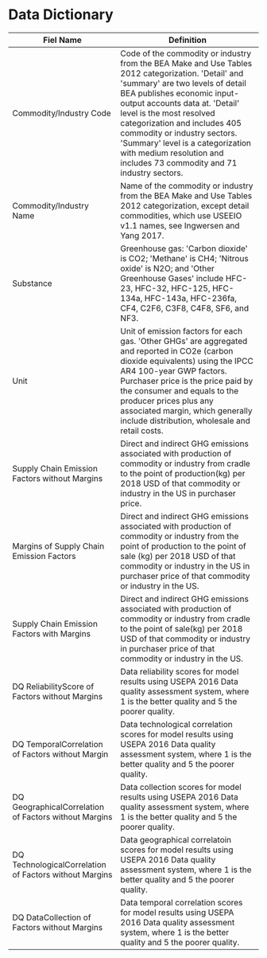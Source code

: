 # Data Dictionary

| Fiel Name                                              | Definition |
| ------------------------------------------------------ | ---------- |
| Commodity/Industry Code                                | Code of the commodity or industry from the BEA Make and Use Tables 2012 categorization. 'Detail' and 'summary' are two levels of detail BEA publishes economic input-output accounts data at. 'Detail' level is the most resolved categorization and includes 405 commodity or industry sectors. 'Summary' level is a categorization with medium resolution and includes 73 commodity and 71 industry sectors. |
| Commodity/Industry Name                                | Name of the commodity or industry from the BEA Make and Use Tables 2012 categorization, except detail commodities, which use USEEIO v1.1 names, see Ingwersen and Yang 2017. |
| Substance                                              | Greenhouse gas: 'Carbon dioxide' is CO2; 'Methane' is CH4; 'Nitrous oxide' is N2O; and 'Other Greenhouse Gases' include HFC-23, HFC-32, HFC-125, HFC-134a, HFC-143a, HFC-236fa, CF4, C2F6, C3F8, C4F8, SF6, and NF3. |
| Unit                                                   | Unit of emission factors for each gas. 'Other GHGs' are aggregated and reported in CO2e (carbon dioxide equivalents) using the IPCC AR4 100-year GWP factors. Purchaser price is the price paid by the consumer and equals to the producer prices plus any associated margin, which generally include distribution, wholesale and retail costs. |
| Supply Chain Emission Factors without Margins          | Direct and indirect GHG emissions associated with production of commodity or industry from cradle to the point of production(kg) per 2018 USD of that commodity or industry in the US in purchaser price. |
| Margins of Supply Chain Emission Factors               | Direct and indirect GHG emissions associated with production of commodity or industry from the point of production to the point of sale (kg) per 2018 USD of that commodity or industry in the US in purchaser price of that commodity or industry in the US. |
| Supply Chain Emission Factors with Margins             | Direct and indirect GHG emissions associated with production of commodity or industry from cradle to the point of sale(kg) per 2018 USD of that commodity or industry in purchaser price of that commodity or industry in the US. |
| DQ ReliabilityScore of Factors without Margins         | Data reliability scores for model results using USEPA 2016 Data quality assessment system, where 1 is the better quality and 5 the poorer quality. |
| DQ TemporalCorrelation of Factors without Margin       | Data technological correlation scores for model results using USEPA 2016 Data quality assessment system, where 1 is the better quality and 5 the poorer quality. |
| DQ GeographicalCorrelation of Factors without Margins  | Data collection scores for model results using USEPA 2016 Data quality assessment system, where 1 is the better quality and 5 the poorer quality. |
| DQ TechnologicalCorrelation of Factors without Margins | Data geographical correlatoin scores for model results using USEPA 2016 Data quality assessment system, where 1 is the better quality and 5 the poorer quality. |
| DQ DataCollection of Factors without Margins           | Data temporal correlation scores for model results using USEPA 2016 Data quality assessment system, where 1 is the better quality and 5 the poorer quality. |
